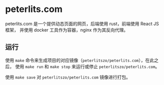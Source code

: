 peterlits.com
===============================================================================

peterlits.com 是一个提供动态页面的网页，后端使用 rust，前端使用 React JS 框架，
并使用 docker 工具作为容器，nginx 作为其反向代理。

运行
-------------------------------------------------------------------------------
使用 `make` 命令来生成项目的对应镜像（`peterlitszo/peterlits.com`），在此之后，
使用 `make run` 和 `make stop` 来运行或停止 `peterlitszo/peterlits.com`。

使用 `make save` 对 `peterlitszo/peterlits.com` 镜像进行打包。
